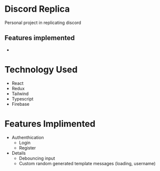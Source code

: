 # Discord Replica

Personal project in replicating discord

## Features implemented

*

# Technology Used
* React
* Redux
* Tailwind
* Typescript
* Firebase

# Features Implimented
* Authenthication
    - Login
    - Register
* Details
    - Debouncing input
    - Custom random generated template messages (loading, username)